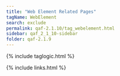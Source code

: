 ```yaml
---
title: "Web Element Related Pages"
tagName: WebElement
search: exclude
permalink: qaf-2.1.10/tag_webelement.html
sidebar: qaf_2_1_10-sidebar
folder: qaf-2.1.9
---
```

{% include taglogic.html %}

{% include links.html %}
